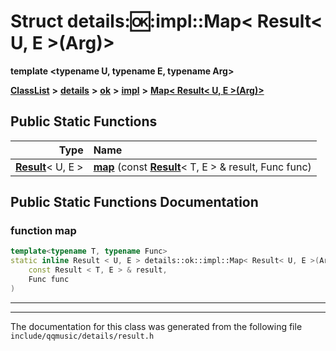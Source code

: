 

# Struct details::ok::impl::Map&lt; Result&lt; U, E &gt;(Arg)&gt;

**template &lt;typename U, typename E, typename Arg&gt;**



[**ClassList**](annotated.md) **>** [**details**](namespacedetails.md) **>** [**ok**](namespacedetails_1_1ok.md) **>** [**impl**](namespacedetails_1_1ok_1_1impl.md) **>** [**Map&lt; Result&lt; U, E &gt;(Arg)&gt;**](structdetails_1_1ok_1_1impl_1_1Map_3_01Result_3_01U_00_01E_01_4_07Arg_08_4.md)












































## Public Static Functions

| Type | Name |
| ---: | :--- |
|  [**Result**](structResult.md)&lt; U, E &gt; | [**map**](#function-map) (const [**Result**](structResult.md)&lt; T, E &gt; & result, Func func) <br> |


























## Public Static Functions Documentation




### function map 

```C++
template<typename T, typename Func>
static inline Result < U, E > details::ok::impl::Map< Result< U, E >(Arg)>::map (
    const Result < T, E > & result,
    Func func
) 
```




<hr>

------------------------------
The documentation for this class was generated from the following file `include/qqmusic/details/result.h`


